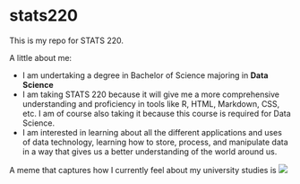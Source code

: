 # stats220

This is my repo for STATS 220. 

A little about me:

- I am undertaking a degree in Bachelor of Science majoring in **Data Science**
- I am taking STATS 220 because it will give me a more comprehensive understanding and proficiency in tools like R, HTML, Markdown, CSS, etc. I am of course also taking it because this course is required for Data Science.
- I am interested in learning about all the different applications and uses of data technology, learning how to store, process, and manipulate data in a way that gives us a better understanding of the world around us.

A meme that captures how I currently feel about my university studies is ![](https://www.boredpanda.com/blog/wp-content/uploads/2023/05/20-645218f7c6ec7__700.jpg)
